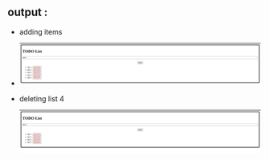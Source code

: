 ## output : 

- adding items
- ![Alt text](image.png)

- deleting list 4
  
  ![Alt text](image-1.png)